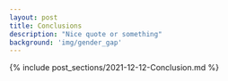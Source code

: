 ```yaml
---
layout: post
title: Conclusions
description: "Nice quote or something"
background: 'img/gender_gap'
---
```


{% include post_sections/2021-12-12-Conclusion.md %}

